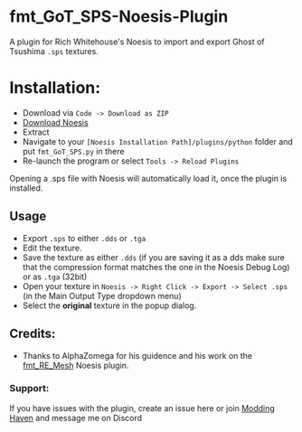 # fmt_GoT_SPS-Noesis-Plugin
A plugin for Rich Whitehouse's Noesis to import and export Ghost of Tsushima `.sps` textures.

# Installation:
- Download via `Code -> Download as ZIP`
- [Download Noesis](https://www.richwhitehouse.com/index.php?content=inc_projects.php&showproject=91)
- Extract
- Navigate to your `[Noesis Installation Path]/plugins/python` folder and put `fmt_GoT_SPS.py` in there
- Re-launch the program or select `Tools -> Reload Plugins`

Opening a .sps file with Noesis will automatically load it, once the plugin is installed.

## Usage
- Export `.sps` to either `.dds` or `.tga`
- Edit the texture.
- Save the texture as either `.dds` (if you are saving it as a dds make sure that the compression format matches the one in the Noesis Debug Log) or as `.tga` (32bit)
- Open your texture in `Noesis -> Right Click -> Export -> Select .sps` (in the Main Output Type dropdown menu)
- Select the **original** texture in the popup dialog.

## Credits:
- Thanks to AlphaZomega for his guidence and his work on the [fmt_RE_Mesh](https://github.com/alphazolam/fmt_RE_MESH-Noesis-Plugin) Noesis plugin.
### Support:
If you have issues with the plugin, create an issue here or join [Modding Haven](https://discord.gg/modding-haven-718224210270617702) and message me on Discord
